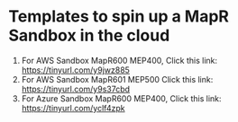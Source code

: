 # Templates to spin up a MapR Sandbox in the cloud

1. For AWS Sandbox MapR600 MEP400, Click this link: https://tinyurl.com/y9jwz885
2. For AWS Sandbox MapR601 MEP500 Click this link: https://tinyurl.com/y9s37cbd
2. For Azure Sandbox MapR600 MEP400, Click this link: https://tinyurl.com/yclf4zpk
